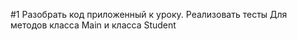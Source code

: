 #1
Разобрать код приложенный к уроку. Реализовать тесты Для методов класса Main и класса Student







